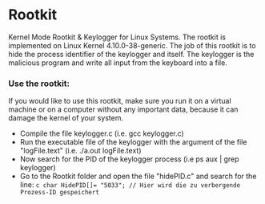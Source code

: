 # Rootkit
Kernel Mode Rootkit &amp; Keylogger for Linux Systems. The rootkit is implemented on Linux Kernel 4.10.0-38-generic.
The job of this rootkit is to hide the process identifier of the keylogger and itself. The keylogger is the malicious program and write all input from the keyboard into a file.

### Use the rootkit:
If you would like to use this rootkit, make sure you run it on a virtual machine or on a computer without any important data, because it can damage the kernel of your system.
* Compile the file keylogger.c (i.e. gcc keylogger.c)
* Run the executable file of the keylogger with the argument of the file "logFile.text" (i.e. ./a.out logFile.text)
* Now search for the PID of the keylogger process (i.e ps aux | grep keylogger)
* Go to the Rootkit folder and open the file "hidePID.c" and search for the line: ```c
char HidePID[]= "5033"; // Hier wird die zu verbergende Prozess-ID gespeichert```

